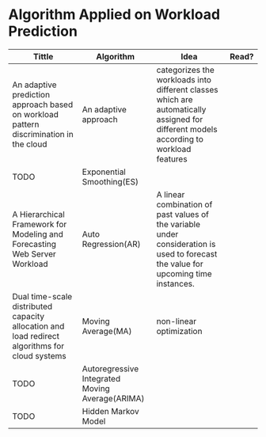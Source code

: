 # Algorithm Applied on Workload Prediction
|Tittle|Algorithm|Idea|Read?|
|-----|----------|----|-----|
|An adaptive prediction approach based on workload pattern discrimination in the cloud|An adaptive approach|categorizes the workloads into different classes which are automatically assigned for different models according to workload features|
|TODO|Exponential Smoothing(ES)|||
|A Hierarchical Framework for Modeling and Forecasting Web Server Workload|Auto Regression(AR)|A linear combination of past values of the variable under consideration is used to forecast the value for upcoming time instances.||
|Dual time-scale distributed capacity allocation and load redirect algorithms for cloud systems|Moving Average(MA)|non-linear optimization||
|TODO|Autoregressive Integrated Moving Average(ARIMA)|||
|TODO|Hidden Markov Model|||